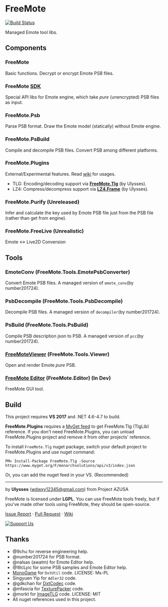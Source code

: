 # FreeMote
[![Build Status](https://ci.appveyor.com/api/projects/status/github/UlyssesWu/FreeMote?branch=master&svg=true)](https://ci.appveyor.com/project/UlyssesWu/freemote/build/artifacts)

Managed Emote tool libs.

## Components
### FreeMote
Basic functions. Decrypt or encrypt Emote PSB files.
### FreeMote [SDK](https://github.com/Project-AZUSA/FreeMote-SDK)
Special API libs for Emote engine, which take _pure_ (unencrypted) PSB files as input.
### FreeMote.Psb
Parse PSB format. Draw the Emote model (statically) without Emote engine.
### FreeMote.PsBuild
Compile and decompile PSB files. Convert PSB among different platforms.
### FreeMote.Plugins
External/Experimental features. Read [wiki](https://github.com/UlyssesWu/FreeMote/wiki) for usages.

* TLG: Encoding/decoding support via [**FreeMote.Tlg**](https://github.com/Project-AZUSA/TlgLib) (by Ulysses).
* LZ4: Compress/decompress support via [**LZ4.Frame**](https://github.com/UlyssesWu/LZ4.Frame) (by Ulysses).

### FreeMote.Purify (Unreleased)
Infer and calculate the key used by Emote PSB file just from the PSB file (rather than get from engine).
### FreeMote.FreeLive (Unrealistic)
Emote <-> Live2D Conversion

## Tools
### EmoteConv (FreeMote.Tools.EmotePsbConverter)
Convert Emote PSB files. A managed version of `emote_conv`(by number201724).
### PsbDecompile (FreeMote.Tools.PsbDecompile)
Decompile PSB files. A managed version of `decompiler`(by number201724).
### PsBuild (FreeMote.Tools.PsBuild)
Compile PSB description json to PSB. A managed version of `pcc`(by number201724).
### [FreeMoteViewer](https://github.com/Project-AZUSA/FreeMote.NET#freemoteviewer) (FreeMote.Tools.Viewer)
Open and render Emote _pure_ PSB.
### [FreeMote Editor](https://github.com/UlyssesWu/FreeMote.Editor) (FreeMote.Editor) (In Dev)
FreeMote GUI tool.

## Build
This project requires **VS 2017** and .NET 4.6-4.7 to build.

**FreeMote.Plugins** requires a [MyGet feed](https://www.myget.org/feed/monarchsolutions/package/nuget/FreeMote.Tlg) to get FreeMote.Tlg (TlgLib) reference. If you don't need FreeMote.Plugins, you can unload FreeMote.Plugins project and remove it from other projects' reference.

To install `FreeMote.Tlg` nuget package, switch your default project to FreeMote.Plugins and use nuget command:

`PM> Install-Package FreeMote.Tlg -Source https://www.myget.org/F/monarchsolutions/api/v3/index.json`

Or, you can add the nuget feed in your VS. (Recommended) 

---
by **Ulysses** (wdwxy12345@gmail.com) from Project AZUSA

FreeMote is licensed under **LGPL**. You can use FreeMote tools freely, but if you've made other tools using FreeMote, they should be open-source. 

[Issue Report](https://github.com/UlyssesWu/FreeMote/issues) · [Pull Request](https://github.com/UlyssesWu/FreeMote/pulls) · [Wiki](https://github.com/UlyssesWu/FreeMote/wiki)

[![Support Us](https://az743702.vo.msecnd.net/cdn/kofi2.png?v=0 "Buy Me a Coffee at ko-fi.com")](https://ko-fi.com/Ulysses)

## Thanks

* @9chu for reverse engineering help.
* @number201724 for PSB format.
* @nalsas (awatm) for Emote Editor help.
* @WcLyic for some PSB samples and Emote Editor help.
* [MonoGame](https://github.com/MonoGame/MonoGame) for `DxtUtil` code. LICENSE: Ms-PL
* Singyuen Yip for `Adler32` code.
* @gdkchan for [DxtCodec](https://github.com/gdkchan/CEGTool/blob/master/CEGTool/DXTCodec.cs) code.
* @mfascia for [TexturePacker](https://github.com/mfascia/TexturePacker) code.
* @morkt for [ImageTLG](https://github.com/morkt/GARbro/blob/master/ArcFormats/KiriKiri/ImageTLG.cs) code. LICENSE: MIT
* All nuget references used in this project.

